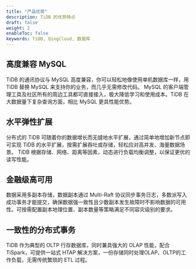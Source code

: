 ```yaml
---
title: "产品优势"
description: TiDB 的优势特点
draft: false
weight: 2
enableToc: false
keywords: TiDB, QingCloud, 数据库
---
```


## 高度兼容 MySQL

TiDB 的通讯协议与 MySQL 高度兼容，你可以轻松地像使用单机数据库一样，用 TiDB 替换 MySQL 来支持你的业务，而几乎无需修改代码。 MySQL 的客户端管理工具及社区所有的周边工具都可直接接入，极大降低学习和使用成本。TiDB 在大数据量下复杂查询方面，相比 MySQL 更具性能优势。

## 水平弹性扩展

分布式的 TiDB 可随着你的数据增长而无缝地水平扩展，通过简单地增加新节点即可实现 TiDB 的水平扩展，按需扩展吞吐或存储，轻松应对高并发、海量数据场景。 TiDB 根据存储、网络、距离等因素，动态进行负载均衡调整，以保证更优的读写性能。

## 金融级高可用

数据采用多副本存储，数据副本通过 Multi-Raft 协议同步事务日志，多数派写入成功事务才能提交，确保数据强一致性且少数副本发生故障时不影响数据的可用性。可按需配置副本地理位置、副本数量等策略满足不同容灾级别的要求。

## 一致性的分布式事务

TiDB 作为典型的 OLTP 行存数据库，同时兼具强大的 OLAP 性能，配合 TiSpark，可提供一站式 HTAP 解决方案，一份存储同时处理OLAP、OLTP的工作负载，无需传统繁琐的 ETL 过程。

